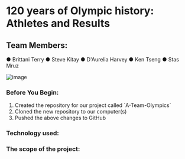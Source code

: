 # 120 years of Olympic history: Athletes and Results
## Team Members:
● Brittani Terry
● Steve Kitay
● D'Aurelia Harvey
● Ken Tseng
● Stas Mruz

![image](https://user-images.githubusercontent.com/72268949/136120474-e2db9734-f3a7-4891-af71-94d69997da0c.png)

### Before You Begin:
<ol>
<li> Created the repository for our project called `A-Team-Olympics` </li>
<li> Cloned the new repository to our computer(s) </li>
<li> Pushed the above changes to GitHub</li>
</ol>

### Technology used:

### The scope of the project: 
